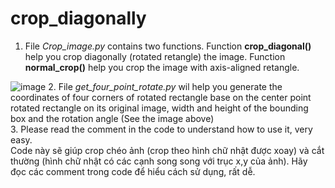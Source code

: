 # crop_diagonally
1. File *Crop_image.py* contains two functions. Function **crop_diagonal()** help you crop diagonally (rotated retangle) the image. Function **normal_crop()** help you crop the image with axis-aligned retangle. <br>

![image](https://github.com/gioivuathoi/crop_diagonally/assets/82050080/ef3ed0a0-802f-4ed8-b7c9-dcc2a525380f)
2. File *get_four_point_rotate.py* wil help you generate the coordinates of four corners of rotated rectangle base on the center point rotated rectangle on its original image, width and height of the bounding box and the rotation angle (See the image above) <br>
3.  Please read the comment in the code to understand how to use it, very easy. <br>
Code này sẽ giúp crop chéo ảnh (crop theo hình chữ nhật được xoay) và cắt thường (hình chữ nhật có các cạnh song song với trục x,y của ảnh). Hãy đọc các comment trong code để hiểu cách sử dụng, rất dễ.
